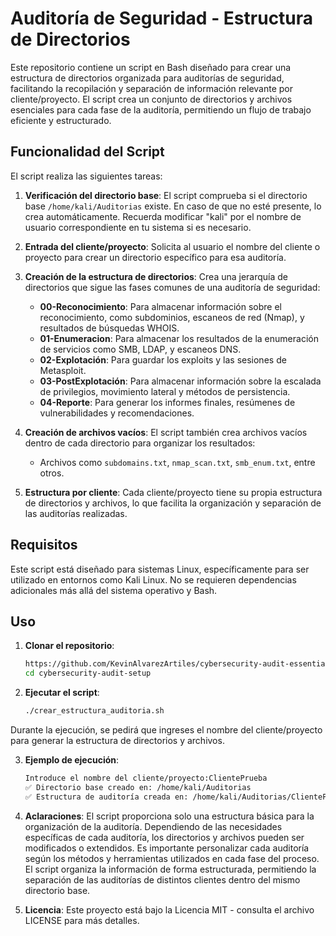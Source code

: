 # Auditoría de Seguridad - Estructura de Directorios

Este repositorio contiene un script en Bash diseñado para crear una estructura de directorios organizada para auditorías de seguridad, facilitando la recopilación y separación de información relevante por cliente/proyecto. El script crea un conjunto de directorios y archivos esenciales para cada fase de la auditoría, permitiendo un flujo de trabajo eficiente y estructurado.

## Funcionalidad del Script

El script realiza las siguientes tareas:

1. **Verificación del directorio base**: El script comprueba si el directorio base `/home/kali/Auditorias` existe. En caso de que no esté presente, lo crea automáticamente. Recuerda modificar "kali" por el nombre de usuario correspondiente en tu sistema si es necesario.
   
2. **Entrada del cliente/proyecto**: Solicita al usuario el nombre del cliente o proyecto para crear un directorio específico para esa auditoría.

3. **Creación de la estructura de directorios**: Crea una jerarquía de directorios que sigue las fases comunes de una auditoría de seguridad:
   - **00-Reconocimiento**: Para almacenar información sobre el reconocimiento, como subdominios, escaneos de red (Nmap), y resultados de búsquedas WHOIS.
   - **01-Enumeracion**: Para almacenar los resultados de la enumeración de servicios como SMB, LDAP, y escaneos DNS.
   - **02-Explotación**: Para guardar los exploits y las sesiones de Metasploit.
   - **03-PostExplotación**: Para almacenar información sobre la escalada de privilegios, movimiento lateral y métodos de persistencia.
   - **04-Reporte**: Para generar los informes finales, resúmenes de vulnerabilidades y recomendaciones.

4. **Creación de archivos vacíos**: El script también crea archivos vacíos dentro de cada directorio para organizar los resultados:
   - Archivos como `subdomains.txt`, `nmap_scan.txt`, `smb_enum.txt`, entre otros.

5. **Estructura por cliente**: Cada cliente/proyecto tiene su propia estructura de directorios y archivos, lo que facilita la organización y separación de las auditorías realizadas.

## Requisitos

Este script está diseñado para sistemas Linux, específicamente para ser utilizado en entornos como Kali Linux. No se requieren dependencias adicionales más allá del sistema operativo y Bash.

## Uso

1. **Clonar el repositorio**:
   ```bash
   https://github.com/KevinAlvarezArtiles/cybersecurity-audit-essentials.git
   cd cybersecurity-audit-setup

2. **Ejecutar el script**:
   ```bash
   ./crear_estructura_auditoria.sh
Durante la ejecución, se pedirá que ingreses el nombre del cliente/proyecto para generar la estructura de directorios y archivos.

3. **Ejemplo de ejecución**:
    ```bash
   Introduce el nombre del cliente/proyecto:ClientePrueba
   ✅ Directorio base creado en: /home/kali/Auditorias
   ✅ Estructura de auditoría creada en: /home/kali/Auditorias/ClientePrueba

3. **Aclaraciones**:
El script proporciona solo una estructura básica para la organización de la auditoría. Dependiendo de las necesidades específicas de cada auditoría, los directorios y archivos pueden ser modificados o extendidos.
Es importante personalizar cada auditoría según los métodos y herramientas utilizados en cada fase del proceso.
El script organiza la información de forma estructurada, permitiendo la separación de las auditorías de distintos clientes dentro del mismo directorio base.

4. **Licencia**:
Este proyecto está bajo la Licencia MIT - consulta el archivo LICENSE para más detalles.

